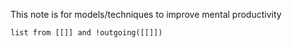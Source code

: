 This note is for models/techniques to improve mental productivity

```dataview
list from [[]] and !outgoing([[]])
```


